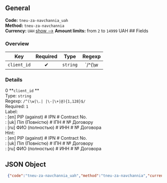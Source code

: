 ## General 
**Code:** `tneu-za-navchannia_uah`  
**Method:** `tneu-za-navchannia`  
**Currency:** `UAH` [show -->]() 
**Amount limits:** from `2`  to `14999`  UAH ## Fields 
### Overview 
|Key|Required|Type|Regexp| 
|:---:|:---:|:---:|:---:| 
|`client_id` |✔ |`string` |`/^(\w|\.| |\-|\+|@){1,128}$/` | 
 
### Details 
0 **`client_id` **  
Type: `string`  
Regexp: `/^(\w|\.| |\-|\+|@){1,128}$/`  
Required: `1`  
Label:  
: [en] PIP (against) # ІPN # Contract No.  
: [uk] Піп (Повністю) # ІПН # № Договору  
: [ru] ФИО (полностью) # ИНН # № Договора  
Hint:  
: [en] PIP (against) # ІPN # Contract No.  
: [uk] Піп (Повністю) # ІПН # № Договору  
: [ru] ФИО (полностью) # ИНН # № Договора  
## JSON Object 
```json
 {"code":"tneu-za-navchannia_uah","method":"tneu-za-navchannia","currency":"UAH","fields":[{"key":"client_id","type":"string","label":{"en":"PIP (against) # \u0406PN # Contract No.","uk":"\u041f\u0456\u043f (\u041f\u043e\u0432\u043d\u0456\u0441\u0442\u044e) # \u0406\u041f\u041d # \u2116 \u0414\u043e\u0433\u043e\u0432\u043e\u0440\u0443","ru":"\u0424\u0418\u041e (\u043f\u043e\u043b\u043d\u043e\u0441\u0442\u044c\u044e) # \u0418\u041d\u041d # \u2116 \u0414\u043e\u0433\u043e\u0432\u043e\u0440\u0430"},"regexp":"\/^(\\w|\\.| |\\-|\\+|@){1,128}$\/","required":true,"position":1,"hint":{"en":"PIP (against) # \u0406PN # Contract No.","uk":"\u041f\u0456\u043f (\u041f\u043e\u0432\u043d\u0456\u0441\u0442\u044e) # \u0406\u041f\u041d # \u2116 \u0414\u043e\u0433\u043e\u0432\u043e\u0440\u0443","ru":"\u0424\u0418\u041e (\u043f\u043e\u043b\u043d\u043e\u0441\u0442\u044c\u044e) # \u0418\u041d\u041d # \u2116 \u0414\u043e\u0433\u043e\u0432\u043e\u0440\u0430"},"example":"\u041f\u0435\u0442\u0440\u043e\u0432 \u0410\u043d\u0434\u0440i\u0439 \u0412\u043e\u043b\u043e\u0434\u0438\u043c\u0438\u0440\u043e\u0432\u0438\u0447#9999999999#AB 13245"}],"amount_min":2,"amount_max":14999}```  
